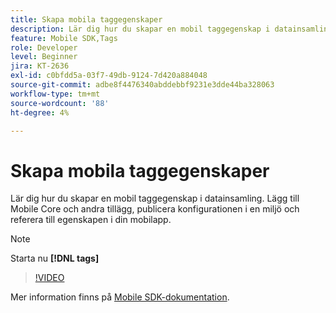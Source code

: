 ```yaml
---
title: Skapa mobila taggegenskaper
description: Lär dig hur du skapar en mobil taggegenskap i datainsamling. Lägg till Mobile Core och andra tillägg, publicera konfigurationen i en miljö och referera till egenskapen i din mobilapp.
feature: Mobile SDK,Tags
role: Developer
level: Beginner
jira: KT-2636
exl-id: c0bfdd5a-03f7-49db-9124-7d420a884048
source-git-commit: adbe8f4476340abddebbf9231e3dde44ba328063
workflow-type: tm+mt
source-wordcount: '88'
ht-degree: 4%

---
```


# Skapa mobila taggegenskaper

Lär dig hur du skapar en mobil taggegenskap i datainsamling. Lägg till Mobile Core och andra tillägg, publicera konfigurationen i en miljö och referera till egenskapen i din mobilapp.

>[!NOTE]
>
> Starta nu **[!DNL tags]**

>[!VIDEO](https://video.tv.adobe.com/v/26264/?quality=12&learn=on)

Mer information finns på [Mobile SDK-dokumentation](https://developer.adobe.com/client-sdks/documentation/).
